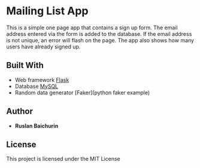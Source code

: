 # Mailing List App

This is a simple one page app that contains a sign up form. The email address
entered via the form is added to the database. If the email address is not
unique, an error will flash on the page. The app also shows how many users
have already signed up.

## Built With

* Web framework [Flask](https://flask.pocoo.org/)
* Database [MySQL](https://www.mysql.com/)
* Random data generator [Faker](python faker example)

## Author

* **Ruslan Baichurin**

## License

This project is licensed under the MIT License
